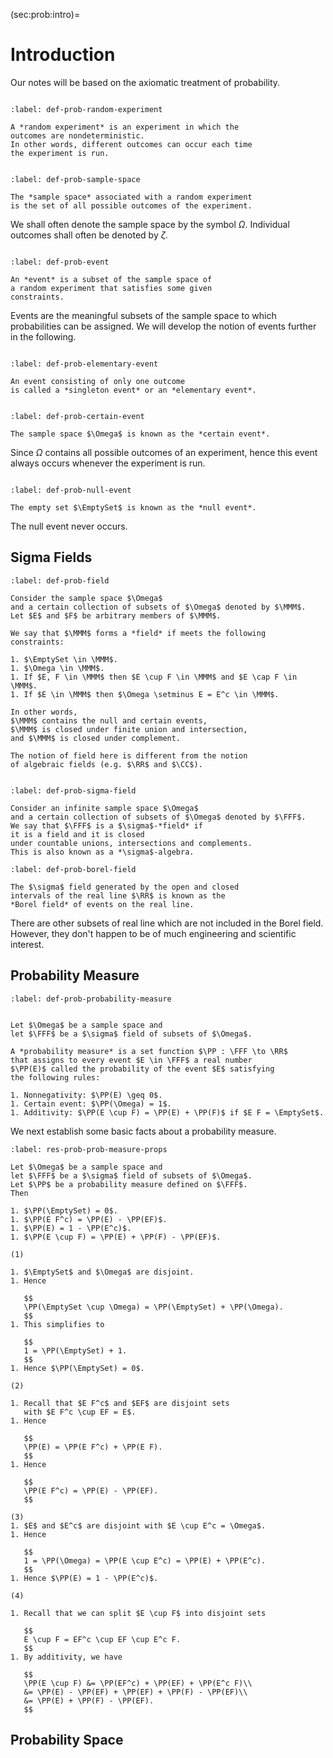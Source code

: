 (sec:prob:intro)=
# Introduction

Our notes will be based on the axiomatic treatment of probability.

```{index} Random experiment
```
```{prf:definition} Random experiment
:label: def-prob-random-experiment

A *random experiment* is an experiment in which the
outcomes are nondeterministic.
In other words, different outcomes can occur each time
the experiment is run.
```

```{index} Sample space
```
```{prf:definition} Sample space
:label: def-prob-sample-space

The *sample space* associated with a random experiment
is the set of all possible outcomes of the experiment.
```

We shall often denote the sample space by the symbol
$\Omega$. Individual outcomes shall often be denoted
by $\zeta$.

```{index} Event
```
```{prf:definition} Event
:label: def-prob-event

An *event* is a subset of the sample space of
a random experiment that satisfies some given
constraints.
```

Events are the meaningful subsets of the
sample space to which probabilities can
be assigned. We will develop the notion
of events further in the following.

```{index} Singleton event, Elementary event
```
```{prf:definition} Elementary event
:label: def-prob-elementary-event

An event consisting of only one outcome
is called a *singleton event* or an *elementary event*.
```

```{index} Certain event
```
```{prf:definition} Certain event
:label: def-prob-certain-event

The sample space $\Omega$ is known as the *certain event*.
```
Since $\Omega$ contains all possible outcomes of an
experiment, hence this event always occurs whenever
the experiment is run.

```{index} Null event
```
```{prf:definition} Null event
:label: def-prob-null-event

The empty set $\EmptySet$ is known as the *null event*.
```

The null event never occurs.



## Sigma Fields


```{prf:definition} Field
:label: def-prob-field

Consider the sample space $\Omega$
and a certain collection of subsets of $\Omega$ denoted by $\MMM$.
Let $E$ and $F$ be arbitrary members of $\MMM$.

We say that $\MMM$ forms a *field* if meets the following
constraints:

1. $\EmptySet \in \MMM$.
1. $\Omega \in \MMM$.
1. If $E, F \in \MMM$ then $E \cup F \in \MMM$ and $E \cap F \in \MMM$.
1. If $E \in \MMM$ then $\Omega \setminus E = E^c \in \MMM$.

In other words,
$\MMM$ contains the null and certain events,
$\MMM$ is closed under finite union and intersection,
and $\MMM$ is closed under complement.
```

```{note}
The notion of field here is different from the notion
of algebraic fields (e.g. $\RR$ and $\CC$).
```

```{index} $\sigma$ field, $\sigma$ algebra
```
```{prf:definition} $\sigma$ field
:label: def-prob-sigma-field

Consider an infinite sample space $\Omega$
and a certain collection of subsets of $\Omega$ denoted by $\FFF$.
We say that $\FFF$ is a $\sigma$-*field* if
it is a field and it is closed
under countable unions, intersections and complements.
This is also known as a *\sigma$-algebra.
```


```{prf:definition} Borel field
:label: def-prob-borel-field

The $\sigma$ field generated by the open and closed
intervals of the real line $\RR$ is known as the
*Borel field* of events on the real line.
```

There are other subsets of real line which are not
included in the Borel field. However, they don't 
happen to be of much engineering and scientific
interest. 


## Probability Measure

```{prf:definition} Probability measure
:label: def-prob-probability-measure


Let $\Omega$ be a sample space and
let $\FFF$ be a $\sigma$ field of subsets of $\Omega$.

A *probability measure* is a set function $\PP : \FFF \to \RR$
that assigns to every event $E \in \FFF$ a real number
$\PP(E)$ called the probability of the event $E$ satisfying
the following rules:

1. Nonnegativity: $\PP(E) \geq 0$.
1. Certain event: $\PP(\Omega) = 1$.
1. Additivity: $\PP(E \cup F) = \PP(E) + \PP(F)$ if $E F = \EmptySet$.
```

We next establish some basic facts about a probability measure.

```{prf:theorem} Properties of a probability measure
:label: res-prob-prob-measure-props

Let $\Omega$ be a sample space and
let $\FFF$ be a $\sigma$ field of subsets of $\Omega$.
Let $\PP$ be a probability measure defined on $\FFF$.
Then

1. $\PP(\EmptySet) = 0$.
1. $\PP(E F^c) = \PP(E) - \PP(EF)$.
1. $\PP(E) = 1 - \PP(E^c)$.
1. $\PP(E \cup F) = \PP(E) + \PP(F) - \PP(EF)$.
```

```{prf:proof}
(1)

1. $\EmptySet$ and $\Omega$ are disjoint.
1. Hence 

   $$
   \PP(\EmptySet \cup \Omega) = \PP(\EmptySet) + \PP(\Omega).
   $$
1. This simplifies to

   $$
   1 = \PP(\EmptySet) + 1.
   $$
1. Hence $\PP(\EmptySet) = 0$.

(2) 

1. Recall that $E F^c$ and $EF$ are disjoint sets
   with $E F^c \cup EF = E$.
1. Hence

   $$
   \PP(E) = \PP(E F^c) + \PP(E F).
   $$
1. Hence

   $$
   \PP(E F^c) = \PP(E) - \PP(EF).
   $$

(3)
1. $E$ and $E^c$ are disjoint with $E \cup E^c = \Omega$.
1. Hence

   $$
   1 = \PP(\Omega) = \PP(E \cup E^c) = \PP(E) + \PP(E^c).
   $$
1. Hence $\PP(E) = 1 - \PP(E^c)$.

(4)

1. Recall that we can split $E \cup F$ into disjoint sets

   $$
   E \cup F = EF^c \cup EF \cup E^c F.
   $$
1. By additivity, we have

   $$
   \PP(E \cup F) &= \PP(EF^c) + \PP(EF) + \PP(E^c F)\\
   &= \PP(E) - \PP(EF) + \PP(EF) + \PP(F) - \PP(EF)\\
   &= \PP(E) + \PP(F) - \PP(EF).
   $$
```

## Probability Space
